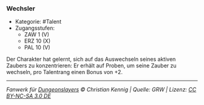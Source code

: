 <!---
Dies ist ein Fanwerk für DUNGEONSLAYERS © von Christian Kennig

Quellen:      [Dungeonslayers Grundregelwerk](https://dungeonslayers.net/download/Dungeonslayers4.pdf)
              [Talentbeschreibungen](https://www.f-space.de/ds4/tools-talentcards.html)
License:      [CC-BY-NC-SA 4.0](https://creativecommons.org/licenses/by-nc-sa/4.0/deed.de)
Richtlinien:  [Fanwerkrichtlinien](https://www.dungeonslayers.net/fanwerk-richtlinien/)
Autor:        Zauberlehrling
-->

### Wechsler

- Kategorie: #Talent
- Zugangsstufen:
  - ZAW 1 (V)
  - ERZ 10 (X)
  - PAL 10 (V)

Der Charakter hat gelernt, sich auf das Auswechseln seines aktiven Zaubers zu konzentrieren: Er erhält auf Proben, um seine Zauber zu wechseln, pro Talentrang einen Bonus von +2.

---

_Fanwerk für [Dungeonslayers](https://www.dungeonslayers.net/) © Christian Kennig | Quelle: GRW | Lizenz: [CC BY-NC-SA 3.0 DE](https://creativecommons.org/licenses/by-nc-sa/3.0/de/)_
